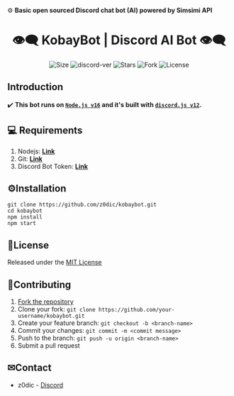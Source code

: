 ⚙️ **Basic open sourced Discord chat bot (AI) powered by Simsimi API**



<h1 align="center">
   👁️‍🗨️ KobayBot | Discord AI Bot 👁️‍🗨️
</h1>
<p align="center">
    <img alt="Size" src="https://img.shields.io/github/languages/code-size/z0dic/kobaybot">
    <img alt="discord-ver" src="https://img.shields.io/badge/discord.js-v12.5.3-blue">
    <img alt="Stars" src="https://img.shields.io/github/stars/z0dic/kobaybot">
    <img alt="Fork" src="https://img.shields.io/github/forks/z0dic/kobaybot">
    <img alt="License" src="https://img.shields.io/github/license/z0dic/kobaybot">
</p>

## Introduction

✔️ **This bot runs on [`Node.js v16`](https://nodejs.org/) and it's built with [`discord.js v12`](https://discord.js.org/#/docs/main/v12/general/welcome).**

## 💻 Requirements
1. Nodejs: **[Link](https://nodejs.org)**
2. Git: **[Link](https://git-scm.com)**
3. Discord Bot Token: **[Link](https://discord.com/developers/applications)**


## ⚙️Installation
```
git clone https://github.com/z0dic/kobaybot.git
cd kobaybot
npm install
npm start
```
## 📖License
Released under the [MIT License](https://github.com/z0dic/kobaybot/blob/main/LICENSE)
## 🤝Contributing
1. [Fork the repository](https://github.com/z0dic/kobaybot/fork)
2. Clone your fork: `git clone https://github.com/your-username/kobaybot.git`
3. Create your feature branch: `git checkout -b <branch-name>`
4. Commit your changes: `git commit -m <commit message>`
5. Push to the branch: `git push -u origin <branch-name>`
6. Submit a pull request
## ✉Contact
* z0dic - [Discord](https://discord.com/users/302337999088254988)
